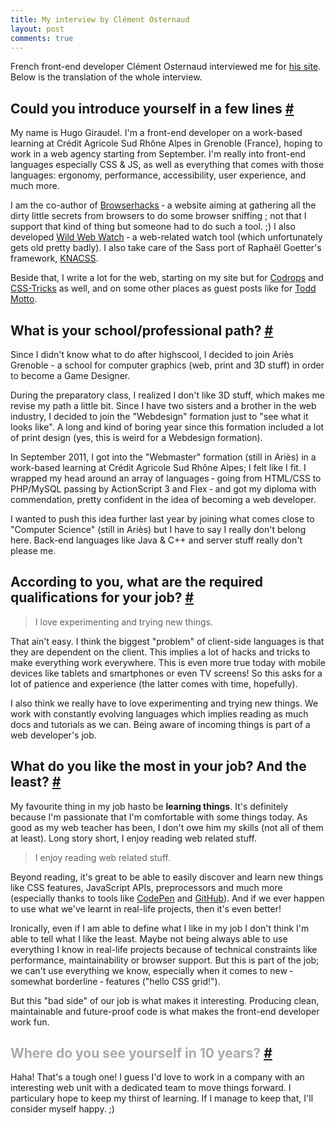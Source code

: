 ```yaml
---
title: My interview by Clément Osternaud
layout: post
comments: true
---
```

<section id="introduction">
<p class="explanation">French front-end developer Clément Osternaud interviewed me for <a href="http://myressources.com/interview-hugo-giraudel/">his site</a>. Below is the translation of the whole interview.</p> 
<h2 class="h4"><span class="fontawesome-comments icon-left" style="color: #aaa"></span> Could you introduce yourself in a few lines <a href="#introduction">#</a></h2>
<p>My name is Hugo Giraudel. I'm a front-end developer on a work-based learning at Crédit Agricole Sud Rhône Alpes in Grenoble (France), hoping to work in a web agency starting from September. I'm really into front-end languages especially CSS & JS, as well as everything that comes with those languages: ergonomy, performance, accessibility, user experience, and much more.</p>
<p>I am the co-author of <a href="http://browserhacks.com">Browserhacks</a> &dash; a website aiming at gathering all the dirty little secrets from browsers to do some browser sniffing ; not that I support that kind of thing but someone had to do such a tool. ;) I also developed <a href="http://wildwebwatch.com">Wild Web Watch</a> &dash; a web-related watch tool (which unfortunately gets old pretty badly). I also take care of the Sass port of Raphaël Goetter's framework, <a href="http://knacss.com">KNACSS</a>.</p>
<p>Beside that, I write a lot for the web, starting on my site but for <a href="http://tympanus.com/codrops/author/hugogiraudel">Codrops</a> and <a href="http://css-tricks.com">CSS-Tricks</a> as well, and on some other places as guest posts like for <a href="http://toddmotto.com/raw-javascript-jquery-style-fadein-fadeout-functions-hugo-giraudel/">Todd Motto</a>.</p>
</section>
<section id="path">
<h2 class="h4"><span class="fontawesome-comments icon-left" style="color: #aaa"></span> What is your school/professional path? <a href="#introduction">#</a></h2>
<p>Since I didn't know what to do after highscool, I decided to join Ariès Grenoble - a school for computer graphics (web, print and 3D stuff) in order to become a Game Designer.</p>
<p>During the preparatory class, I realized I don't like 3D stuff, which makes me revise my path a little bit. Since I have two sisters and a brother in the web industry, I decided to join the "Webdesign" formation just to "see what it looks like". A long and kind of boring year since this formation included a lot of print design (yes, this is weird for a Webdesign formation).</p>
<p>In September 2011, I got into the "Webmaster" formation (still in Ariès) in a work-based learning at Crédit Agricole Sud Rhône Alpes; I felt like I fit. I wrapped my head around an array of languages &dash; going from HTML/CSS to PHP/MySQL passing by ActionScript 3 and Flex &dash; and got my diploma with commendation, pretty confident in the idea of becoming a web developer.</p>
<p>I wanted to push this idea further last year by joining what comes close to "Computer Science" (still in Ariès) but I have to say I really don't belong here. Back-end languages like Java & C++ and server stuff really don't please me.</p>
</section>
<section id="qualifications">
<h2 class="h4"><span class="fontawesome-comments icon-left" style="color: #aaa"></span> According to you, what are the required qualifications for your job? <a href="#qualifications">#</a></h2>
<blockquote class="pull-quote--right">I love experimenting and trying new things.</blockquote>
<p>That ain't easy. I think the biggest "problem" of client-side languages is that they are dependent on the client. This implies a lot of hacks and tricks to make everything work everywhere. This is even more true today with mobile devices like tablets and smartphones or even TV screens! So this asks for a lot of patience and experience (the latter comes with time, hopefully).</p>
<p>I also think we really have to love experimenting and trying new things. We work with constantly evolving languages which implies reading as much docs and tutorials as we can. Being aware of incoming things is part of a web developer's job.</p>
</section>
<section id="like">
<h2 class="h4"><span class="fontawesome-comments icon-left" style="color: #aaa"></span> What do you like the most in your job? And the least? <a href="#like">#</a></h2>
<p>My favourite thing in my job hasto be <strong>learning things</strong>. It's definitely because I'm passionate that I'm comfortable with some things today. As good as my web teacher has been, I don't owe him my skills (not all of them at least). Long story short, I enjoy reading web related stuff.</p>
<blockquote class="pull-quote--right">I enjoy reading web related stuff.</blockquote>
<p>Beyond reading, it's great to be able to easily discover and learn new things like CSS features, JavaScript APIs, preprocessors and much more (especially thanks to tools like <a href="http://codepen.io">CodePen</a> and <a href="http://github.com">GitHub</a>). And if we ever happen to use what we've learnt in real-life projects, then it's even better!</p>
<p>Ironically, even if I am able to define what I like in my job I don't think I'm able to tell what I like the least. Maybe not being always able to use everything I know in real-life projects because of technical constraints like performance, maintainability or browser support. But this is part of the job; we can't use everything we know, especially when it comes to new &dash; somewhat borderline &dash; features ("hello CSS grid!").</p>
<p>But this "bad side" of our job is what makes it interesting. Producing clean, maintainable and future-proof code is what makes the front-end developer work fun.</p>
</section>
<section id="10-years">
<h2 class="h4"><span class="fontawesome-comments icon-left" style="color: #aaa"> Where do you see yourself in 10 years? <a href="#10-years">#</a></h2>
<p>Haha! That's a tough one! I guess I'd love to work in a company with an interesting web unit with a dedicated team to move things forward. I particulary hope to keep my thirst of learning. If I manage to keep that, I'll consider myself happy. ;)</p>
</section>